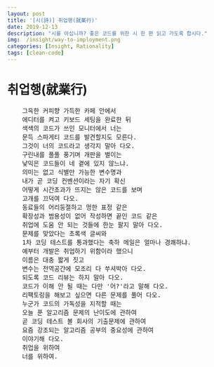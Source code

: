 ```yaml
---
layout: post
title: '[시(詩)] 취업행(就業行)'
date: 2019-12-13
description: "시를 아십니까? 좋은 코드를 위한 시 한 편 읽고 가도록 합시다."
img:  /insight/way-to-imployment.png
categories: [Insight, Rationality]
tags: [clean-code]
---
```


<div class="poem-block">
  <h1 class="poem-title">취업행(就業行)</h1>
  <pre>
	그윽한 커피향 가득한 카페 안에서
	에디터를 켜고 키보드 세팅을 완료한 뒤
	색색의 코드가 쓰인 모니터에서 너는
	문득 스파게티 코드를 발견할지도 모른다.
	그것이 너의 코드라고 생각지 말아 다오.
	구린내를 풀풀 풍기며 개판을 벌이는
	낯익은 코드들이 네 곁에 있지 않느냐.
	의미는 없고 식별만 가능한 변수명과
	내가 곧 코딩 컨벤션이라는 자기 확신
	어떻게 시간초과가 뜨지는 않은 코드를 보며
	고개를 끄덕여 다오.
	동료들의 어리둥절하고 멍한 표정 같은
	확장성과 범용성이 없어 작성하면 끝인 코드 같은
	취업에 도움 안 되는 것들에 한눈 팔지 말아 다오.
	문제를 맞았다는 초록색 글씨와
	1차 코딩 테스트를 통과했다는 축하 메일은 얼마나 경쾌하냐.
	예부터 개발은 취업하기 위함이라 했으니
	이름은 대충 짧게 짓고
	변수는 전역공간에 모조리 다 쑤셔박아 다오.
	되도록 코드 리뷰는 하지 말아 다오.
	코드가 이해 안 될 때는 다만 '어?'라고 말해 다오.
	리팩토링을 해보고 싶으면 다른 문제를 풀어 다오.
	누군가 코드의 가독성을 지적할 때는
	오늘 푼 알고리즘 문제의 난이도에 관하여
	곧 코딩 테스트 볼 회사의 기출문제에 관하여
	요즘 강조되는 알고리즘 공부의 중요성에 관하여
	이야기해 다오.
	취업을 위하여
	너를 위하여.
  </pre>
</div>
